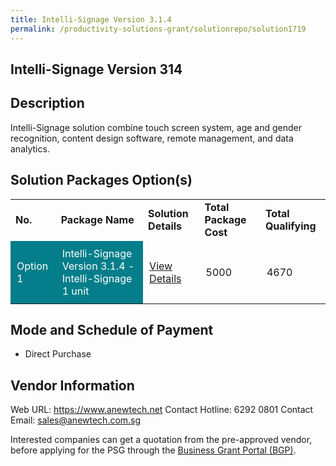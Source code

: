 ```yaml
---
title: Intelli-Signage Version 3.1.4
permalink: /productivity-solutions-grant/solutionrepo/solution1719
---
```


## Intelli-Signage Version 314

## Description

Intelli-Signage solution combine touch screen system, age and gender recognition, content design software, remote management, and data analytics.

## Solution Packages Option(s)

<table>
<tr>
<td><b>No.</b></td>
<td><b>Package Name</b></td>
<td><b>Solution Details</b></td>
<td><b>Total Package Cost</b></td>
<td><b>Total Qualifying</b></td>
</tr>
<tr>
<td style='padding: 10px; background-color: #037E8A; color: #FFFFFF;'>Option 1</td>
<td style='padding: 10px; background-color: #037E8A; color: #FFFFFF;'>Intelli-Signage Version 3.1.4 - Intelli-Signage 1 unit</td>
<td style='padding: 10px;'><a href='https://www.gobusiness.gov.sg/images/psg/Desensitised_Anewtech_Annex_3.pdf' target='_blank'>View Details</a></td>
<td style='padding: 10px;'>5000</td>
<td style='padding: 10px;'>4670</td>
</tr>
</table>

## Mode and Schedule of Payment

 - Direct Purchase

## Vendor Information

 Web URL: https://www.anewtech.net 
Contact Hotline: 6292 0801
Contact Email: sales@anewtech.com.sg 


Interested companies can get a quotation from the pre-approved vendor, before applying for the PSG through the <a href='https://www.businessgrants.gov.sg/'>Business Grant Portal (BGP)</a>.

<script src="/jquery/resize-tables.js"></script>
